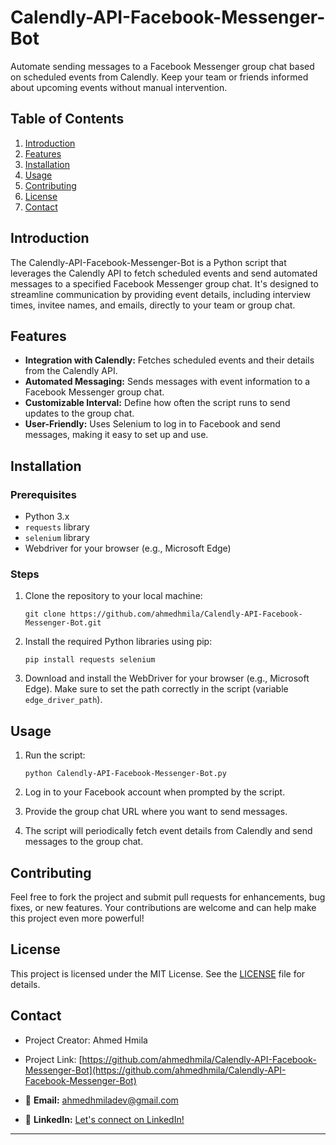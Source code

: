 # Calendly-API-Facebook-Messenger-Bot
Automate sending messages to a Facebook Messenger group chat based on scheduled events from Calendly. Keep your team or friends informed about upcoming events without manual intervention.

## Table of Contents
1. [Introduction](#introduction)
2. [Features](#features)
3. [Installation](#installation)
4. [Usage](#usage)
5. [Contributing](#contributing)
6. [License](#license)
7. [Contact](#contact)

## Introduction

The Calendly-API-Facebook-Messenger-Bot is a Python script that leverages the Calendly API to fetch scheduled events and send automated messages to a specified Facebook Messenger group chat. It's designed to streamline communication by providing event details, including interview times, invitee names, and emails, directly to your team or group chat.

## Features

- **Integration with Calendly:** Fetches scheduled events and their details from the Calendly API.
- **Automated Messaging:** Sends messages with event information to a Facebook Messenger group chat.
- **Customizable Interval:** Define how often the script runs to send updates to the group chat.
- **User-Friendly:** Uses Selenium to log in to Facebook and send messages, making it easy to set up and use.

## Installation

### Prerequisites

- Python 3.x
- `requests` library
- `selenium` library
- Webdriver for your browser (e.g., Microsoft Edge)

### Steps

1. Clone the repository to your local machine:
   ```
   git clone https://github.com/ahmedhmila/Calendly-API-Facebook-Messenger-Bot.git
   ```

2. Install the required Python libraries using pip:
   ```
   pip install requests selenium
   ```

3. Download and install the WebDriver for your browser (e.g., Microsoft Edge). Make sure to set the path correctly in the script (variable `edge_driver_path`).

## Usage

1. Run the script:
   ```
   python Calendly-API-Facebook-Messenger-Bot.py
   ```

2. Log in to your Facebook account when prompted by the script.

3. Provide the group chat URL where you want to send messages.

4. The script will periodically fetch event details from Calendly and send messages to the group chat.

## Contributing

Feel free to fork the project and submit pull requests for enhancements, bug fixes, or new features. Your contributions are welcome and can help make this project even more powerful!

## License

This project is licensed under the MIT License. See the [LICENSE](LICENSE) file for details.

## Contact

- Project Creator: Ahmed Hmila
- Project Link: [https://github.com/ahmedhmila/Calendly-API-Facebook-Messenger-Bot](https://github.com/ahmedhmila/Calendly-API-Facebook-Messenger-Bot)

- 📧 **Email:** [ahmedhmiladev@gmail.com](mailto:ahmedhmiladev@gmail.com)
- 💼 **LinkedIn:** [Let's connect on LinkedIn!](https://www.linkedin.com/in/ahmed-hmila/)
---
